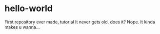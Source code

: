 # hello-world
First repository ever made, tutorial
It never gets old, does it?
Nope.
It kinda makes u wanna...
